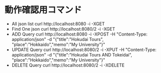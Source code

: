 # 動作確認用コマンド
- All json list 
curl http://localhost:8080 -i -XGET
- Find One json
curl http://localhost:8080/2 -i -XGET
- ADD Query
curl  http://localhost:8080 -i -XPOST -H "Content-Type: application/json" -d "{\"title\":\"Hokudai Tours\", \"place\":\"Hokkaido\",\"memo\":\"My University\"}"
- UPDATE Query
curl  http://localhost:8080/2 -i -XPUT -H "Content-Type: application/json" -d "{\"title\":\"Hokudai Tours AND Tokeidai\", \"place\":\"Hokkaido\",\"memo\":\"My University\"}"
- DELETE Query
curl http://localhost:8080/2 -i -XDELETE


